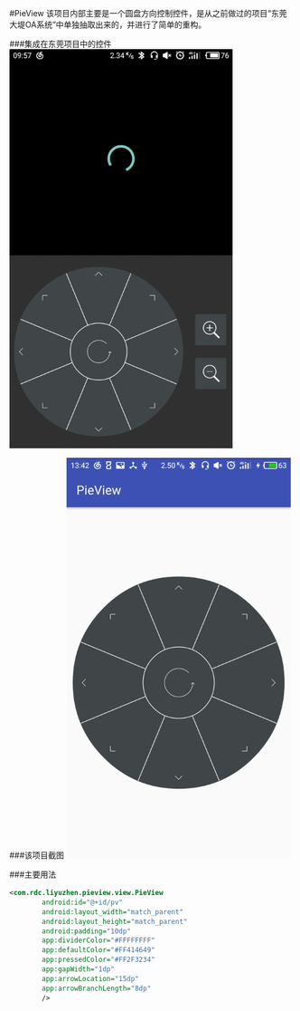 #PieView
该项目内部主要是一个圆盘方向控制控件，是从之前做过的项目“东莞大堤OA系统”中单独抽取出来的，并进行了简单的重构。

###集成在东莞项目中的控件
![image](https://github.com/liyuzhen/PieView/raw/master/screenshots/first.png)

###该项目截图
![image](https://github.com/liyuzhen/PieView/raw/master/screenshots/second.png)

###主要用法
```xml
<com.rdc.liyuzhen.pieview.view.PieView
        android:id="@+id/pv"
        android:layout_width="match_parent"
        android:layout_height="match_parent"
        android:padding="10dp"
        app:dividerColor="#FFFFFFFF"
        app:defaultColor="#FF414649"
        app:pressedColor="#FF2F3234"
        app:gapWidth="1dp"
        app:arrowLocation="15dp"
        app:arrowBranchLength="8dp"
        />
```
